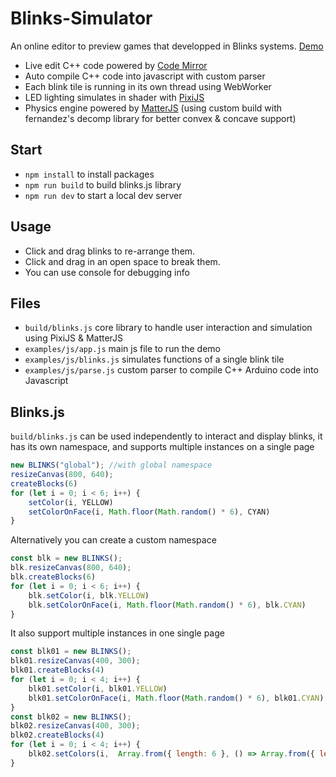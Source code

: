 # Blinks-Simulator
An online editor to preview games that developped in Blinks systems. [Demo](https://move38.github.io/Blinks-Simulator/)
- Live edit C++ code powered by [Code Mirror](https://codemirror.net/)
- Auto compile C++ code into javascript with custom parser
- Each blink tile is running in its own thread using WebWorker
- LED lighting simulates in shader with [PixiJS](https://www.pixijs.com/)
- Physics engine powered by [MatterJS](https://brm.io/matter-js/) (using custom build with fernandez's decomp library for better convex & concave support)

## Start
- `npm install` to install packages
- `npm run build` to build blinks.js library
- `npm run dev` to start a local dev server

## Usage
- Click and drag blinks to re-arrange them. 
- Click and drag in an open space to break them.
- You can use console for debugging info

## Files
- `build/blinks.js` core library to handle user interaction and simulation using PixiJS & MatterJS
- `examples/js/app.js` main js file to run the demo
- `examples/js/blinks.js` simulates functions of a single blink tile
- `examples/js/parse.js` custom parser to compile C++ Arduino code into Javascript

## Blinks.js
`build/blinks.js` can be used independently to interact and display blinks, it has its own namespace, and supports multiple instances on a single page

```js
new BLINKS("global"); //with global namespace
resizeCanvas(800, 640);
createBlocks(6)
for (let i = 0; i < 6; i++) {
    setColor(i, YELLOW)
    setColorOnFace(i, Math.floor(Math.random() * 6), CYAN)
}
```
Alternatively you can create a custom namespace
```js
const blk = new BLINKS();
blk.resizeCanvas(800, 640);
blk.createBlocks(6)
for (let i = 0; i < 6; i++) {
    blk.setColor(i, blk.YELLOW)
    blk.setColorOnFace(i, Math.floor(Math.random() * 6), blk.CYAN)
}
```
It also support multiple instances in one single page
```js
const blk01 = new BLINKS();
blk01.resizeCanvas(400, 300);
blk01.createBlocks(4)
for (let i = 0; i < 4; i++) {
    blk01.setColor(i, blk01.YELLOW)
    blk01.setColorOnFace(i, Math.floor(Math.random() * 6), blk01.CYAN)
}
const blk02 = new BLINKS();
blk02.resizeCanvas(400, 300);
blk02.createBlocks(4)
for (let i = 0; i < 4; i++) {
    blk02.setColors(i,  Array.from({ length: 6 }, () => Array.from({ length: 3 }, () => Math.random() > 0.2 ? 0.0 : 1.0)))
}
```
